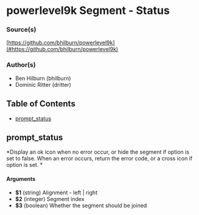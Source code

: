 # powerlevel9k Segment - Status


### Source(s)

[https://github.com/bhilburn/powerlevel9k](#https://github.com/bhilburn/powerlevel9k)


### Author(s)

- Ben Hilburn (bhilburn)
- Dominic Ritter (dritter)


## Table of Contents

- [prompt_status](#prompt_status)

## prompt_status
*Display an ok icon when no error occur, or hide the segment if option is set to false. When an error occurs, return the error code, or a cross icon if option is set. *

#### Arguments

- **$1** (string) Alignment - left | right
- **$2** (integer) Segment index
- **$3** (boolean) Whether the segment should be joined


